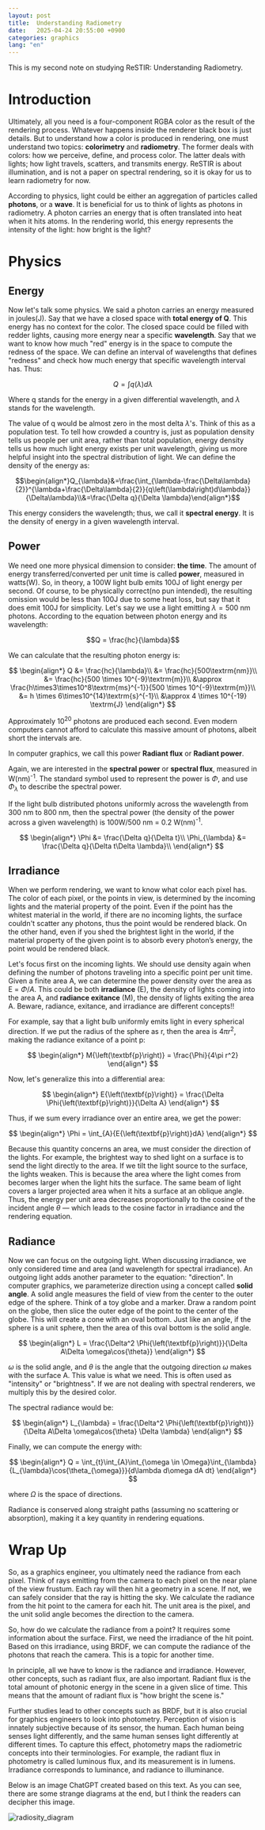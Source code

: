 ```yaml
---
layout: post
title:  Understanding Radiometry
date:   2025-04-24 20:55:00 +0900
categories: graphics
lang: "en"
---
```


This is my second note on studying ReSTIR: Understanding Radiometry.

# Introduction

Ultimately, all you need is a four-component RGBA color as the result of the rendering process. Whatever happens inside the renderer black box is just details. But to understand how a color is produced in rendering, one must understand two topics: **colorimetry** and **radiometry**. The former deals with colors: how we perceive, define, and process color. The latter deals with lights; how light travels, scatters, and transmits energy. ReSTIR is about illumination, and is not a paper on spectral rendering, so it is okay for us to learn radiometry for now.

According to physics, light could be either an aggregation of particles called **photons**, or a **wave**. It is beneficial for us to think of lights as photons in radiometry. A photon carries an energy that is often translated into heat when it hits atoms. In the rendering world, this energy represents the intensity of the light: how bright is the light?

# Physics

## Energy

Now let's talk some physics. We said a photon carries an energy measured in joules(J). Say that we have a closed space with **total energy of Q**. This energy has no context for the color. The closed space could be filled with redder lights, causing more energy near a specific **wavelength**. Say that we want to know how much "red" energy is in the space to compute the redness of the space. We can define an interval of wavelengths that defines "redness" and check how much energy that specific wavelength interval has. Thus:

$$Q = \int{q\left(\lambda\right)d\lambda}$$

Where q stands for the energy in a given differential wavelength, and $\lambda$ stands for the wavelength.

The value of q would be almost zero in the most delta $\lambda$'s. Think of this as a population test. To tell how crowded a country is, just as population density tells us people per unit area, rather than total population, energy density tells us how much light energy exists per unit wavelength, giving us more helpful insight into the spectral distribution of light. We can define the density of the energy as:

$$\begin{align*}Q_{\lambda}&=\frac{\int_{\lambda-\frac{\Delta\lambda}{2}}^{\lambda+\frac{\Delta\lambda}{2}}{q\left(\lambda\right)d\lambda}}{\Delta\lambda}\\&=\frac{\Delta q}{\Delta \lambda}\end{align*}$$

This energy considers the wavelength; thus, we call it **spectral energy**. It is the density of energy in a given wavelength interval.

## Power

We need one more physical dimension to consider: **the time**. The amount of energy transferred/converted per unit time is called **power**, measured in watts(W). So, in theory, a 100W light bulb emits 100J of light energy per second. Of course, to be physically correct(no pun intended), the resulting omission would be less than 100J due to some heat loss, but say that it does emit 100J for simplicity. Let's say we use a light emitting $\lambda = 500$ nm photons. According to the equation between photon energy and its wavelength:

$$Q = \frac{hc}{\lambda}$$

We can calculate that the resulting photon energy is:

$$
\begin{align*}
Q &= \frac{hc}{\lambda}\\
&= \frac{hc}{500\textrm{nm}}\\
&= \frac{hc}{500 \times 10^{-9}\textrm{m}}\\
&\approx \frac{h\times3\times10^8\textrm{ms}^{-1}}{500 \times 10^{-9}\textrm{m}}\\
&= h \times 6\times10^{14}\textrm{s}^{-1}\\
&\approx 4 \times 10^{-19} \textrm{J}
\end{align*}
$$

Approximately $10^{20}$ photons are produced each second. Even modern computers cannot afford to calculate this massive amount of photons, albeit short the intervals are.

In computer graphics, we call this power **Radiant flux** or **Radiant power**.

Again, we are interested in the **spectral power** or **spectral flux**, measured in W(nm)<sup>-1</sup>. The standard symbol used to represent the power is $\Phi$, and use $\Phi_{\lambda}$ to describe the spectral power.

If the light bulb distributed photons uniformly across the wavelength from 300 nm to 800 nm, then the spectral power (the density of the power across a given wavelength) is 100W/500 nm = 0.2 W(nm)<sup>-1</sup>.

$$
\begin{align*}
\Phi &= \frac{\Delta q}{\Delta t}\\
\Phi_{\lambda} &= \frac{\Delta q}{\Delta t\Delta \lambda}\\
\end{align*}
$$

## Irradiance

When we perform rendering, we want to know what color each pixel has. The color of each pixel, or the points in view, is determined by the incoming lights and the material property of the point. Even if the point has the whitest material in the world, if there are no incoming lights, the surface couldn't scatter any photons, thus the point would be rendered black. On the other hand, even if you shed the brightest light in the world, if the material property of the given point is to absorb every photon’s energy, the point would be rendered black.

Let's focus first on the incoming lights. We should use density again when defining the number of photons traveling into a specific point per unit time. Given a finite area A, we can determine the power density over the area as E = $\Phi / A$. This could be both **irradiance** (E), the density of lights coming into the area A, and **radiance exitance** (M), the density of lights exiting the area A. Beware, radiance, exitance, and irradiance are different concepts!!

For example, say that a light bulb uniformly emits light in every spherical direction. If we put the radius of the sphere as r, then the area is $4\pi r^2$, making the radiance exitance of a point p:

$$
\begin{align*}
M{\left(\textbf{p}\right)} = \frac{\Phi}{4\pi r^2}
\end{align*}
$$

Now, let's generalize this into a differential area:

$$
\begin{align*}
E{\left(\textbf{p}\right)} = \frac{\Delta \Phi{\left(\textbf{p}\right)}}{\Delta A}
\end{align*}
$$

Thus, if we sum every irradiance over an entire area, we get the power:

$$
\begin{align*}
\Phi = \int_{A}{E{\left(\textbf{p}\right)}dA}
\end{align*}
$$

Because this quantity concerns an area, we must consider the direction of the lights. For example, the brightest way to shed light on a surface is to send the light directly to the area. If we tilt the light source to the surface, the lights weaken. This is because the area where the light comes from becomes larger when the light hits the surface. The same beam of light covers a larger projected area when it hits a surface at an oblique angle. Thus, the energy per unit area decreases proportionally to the cosine of the incident angle $\theta$ — which leads to the cosine factor in irradiance and the rendering equation.

## Radiance

Now we can focus on the outgoing light. When discussing irradiance, we only considered time and area (and wavelength for spectral irradiance). An outgoing light adds another parameter to the equation: "direction". In computer graphics, we parameterize direction using a concept called **solid angle**. A solid angle measures the field of view from the center to the outer edge of the sphere. Think of a toy globe and a marker. Draw a random point on the globe, then slice the outer edge of the point to the center of the globe. This will create a cone with an oval bottom. Just like an angle, if the sphere is a unit sphere, then the area of this oval bottom is the solid angle.

$$
\begin{align*}
L = \frac{\Delta^2 \Phi{\left(\textbf{p}\right)}}{\Delta A\Delta \omega\cos{\theta}}
\end{align*}
$$

$\omega$ is the solid angle, and $\theta$ is the angle that the outgoing direction $\omega$ makes with the surface A. This value is what we need. This is often used as "intensity" or "brightness". If we are not dealing with spectral renderers, we multiply this by the desired color.

The spectral radiance would be:

$$
\begin{align*}
L_{\lambda} = \frac{\Delta^2 \Phi{\left(\textbf{p}\right)}}{\Delta A\Delta \omega\cos{\theta} \Delta \lambda}
\end{align*}
$$

Finally, we can compute the energy with:

$$
\begin{align*}
Q = \int_{t}\int_{A}\int_{\omega \in \Omega}\int_{\lambda}{L_{\lambda}\cos{\theta_{\omega}}}{d\lambda d\omega dA dt}
\end{align*}
$$

where $\Omega$ is the space of directions.

Radiance is conserved along straight paths (assuming no scattering or absorption), making it a key quantity in rendering equations.

# Wrap Up

So, as a graphics engineer, you ultimately need the radiance from each pixel. Think of rays emitting from the camera to each pixel on the near plane of the view frustum. Each ray will then hit a geometry in a scene. If not, we can safely consider that the ray is hitting the sky. We calculate the radiance from the hit point to the camera for each hit. The unit area is the pixel, and the unit solid angle becomes the direction to the camera.

So, how do we calculate the radiance from a point? It requires some information about the surface. First, we need the irradiance of the hit point. Based on this irradiance, using BRDF, we can compute the radiance of the photons that reach the camera. This is a topic for another time.

In principle, all we have to know is the radiance and irradiance. However, other concepts, such as radiant flux, are also important. Radiant flux is the total amount of photonic energy in the scene in a given slice of time. This means that the amount of radiant flux is "how bright the scene is."

Further studies lead to other concepts such as BRDF, but it is also crucial for graphics engineers to look into photometry. Perception of vision is innately subjective because of its sensor, the human. Each human being senses light differently, and the same human senses light differently at different times. To capture this effect, photometry maps the radiometric concepts into their terminologies. For example, the radiant flux in photometry is called luminous flux, and its measurement is in lumens. Irradiance corresponds to luminance, and radiance to illuminance.

Below is an image ChatGPT created based on this text. As you can see, there are some strange diagrams at the end, but I think the readers can decipher this image.

![radiosity_diagram](/assets/images/Radiometry/radiometry_diagram.png)